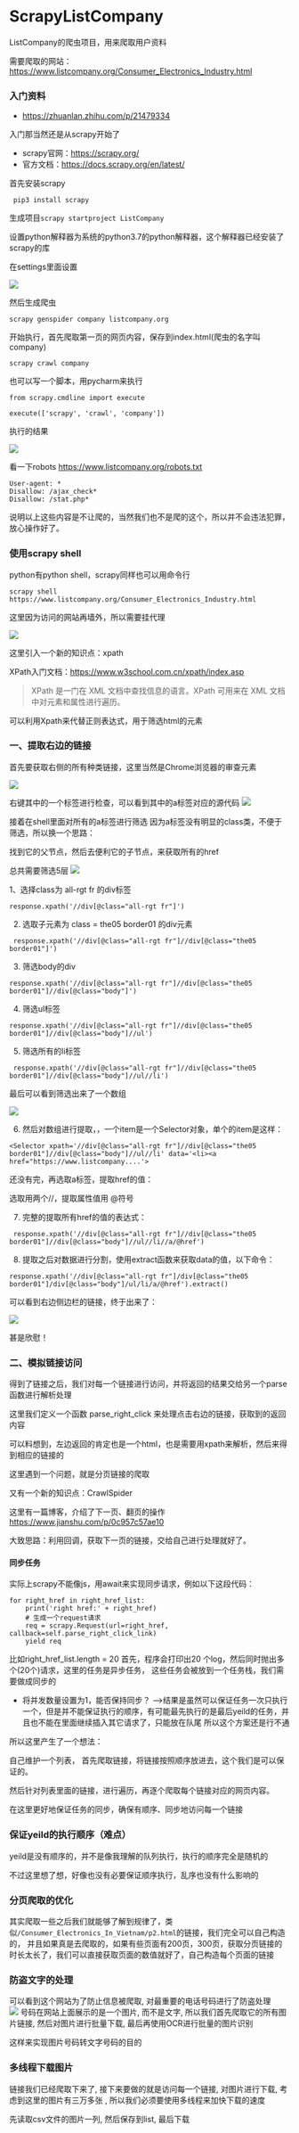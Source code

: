 # ScrapyListCompany
ListCompany的爬虫项目，用来爬取用户资料

需要爬取的网站：https://www.listcompany.org/Consumer_Electronics_Industry.html

### 入门资料
- https://zhuanlan.zhihu.com/p/21479334

入门那当然还是从scrapy开始了

- scrapy官网：https://scrapy.org/
- 官方文档：https://docs.scrapy.org/en/latest/

首先安装scrapy
```
 pip3 install scrapy
```

生成项目`scrapy startproject ListCompany`

设置python解释器为系统的python3.7的python解释器，这个解释器已经安装了scrapy的库

在settings里面设置

![](https://pic.downk.cc/item/5f3a2ede14195aa594948c18.jpg)

然后生成爬虫
```
scrapy genspider company listcompany.org
```

开始执行，首先爬取第一页的网页内容，保存到index.html(爬虫的名字叫company)
```
scrapy crawl company
```

也可以写一个脚本，用pycharm来执行
```
from scrapy.cmdline import execute

execute(['scrapy', 'crawl', 'company'])
```

执行的结果

![](https://pic.downk.cc/item/5f3a36bc14195aa59496e27d.jpg)

看一下robots https://www.listcompany.org/robots.txt

```
User-agent: *
Disallow: /ajax_check*
Disallow: /stat.php*
```
说明以上这些内容是不让爬的，当然我们也不是爬的这个，所以并不会违法犯罪，放心操作好了。


### 使用scrapy shell

python有python shell，scrapy同样也可以用命令行
```
scrapy shell https://www.listcompany.org/Consumer_Electronics_Industry.html
```

这里因为访问的网站再墙外，所以需要挂代理

![](https://pic.downk.cc/item/5f3a518c14195aa5949eb4e2.jpg)


这里引入一个新的知识点：xpath

XPath入门文档：https://www.w3school.com.cn/xpath/index.asp

> XPath 是一门在 XML 文档中查找信息的语言。XPath 可用来在 XML 文档中对元素和属性进行遍历。

可以利用Xpath来代替正则表达式，用于筛选html的元素

### 一、提取右边的链接

首先要获取右侧的所有种类链接，这里当然是Chrome浏览器的审查元素

![](https://pic.downk.cc/item/5f3a666514195aa594a4024e.jpg)

右键其中的一个标签进行检查，可以看到其中的a标签对应的源代码
![](https://pic.downk.cc/item/5f3a534714195aa5949f1fd9.jpg)


接着在shell里面对所有的a标签进行筛选
因为a标签没有明显的class类，不便于筛选，所以换一个思路：

找到它的父节点，然后去便利它的子节点，来获取所有的href

总共需要筛选5层
![](https://pic.downk.cc/item/5f3a561014195aa594a00c60.jpg)

1、选择class为 all-rgt fr 的div标签
```
response.xpath('//div[@class="all-rgt fr"]')
```

2. 选取子元素为 class = the05 border01 的div元素
```
 response.xpath('//div[@class="all-rgt fr"]//div[@class="the05 border01"]')
```
3. 筛选body的div
```
response.xpath('//div[@class="all-rgt fr"]//div[@class="the05 border01"]//div[@class="body"]')
```
4. 筛选ul标签 
```
response.xpath('//div[@class="all-rgt fr"]//div[@class="the05 border01"]//div[@class="body"]//ul')
```

5. 筛选所有的li标签
```
 response.xpath('//div[@class="all-rgt fr"]//div[@class="the05 border01"]//div[@class="body"]//ul//li')
```

最后可以看到筛选出来了一个数组

![](https://pic.downk.cc/item/5f3a57f714195aa594a0804a.jpg)

6. 然后对数组进行提取，，一个item是一个Selector对象，单个的item是这样：
```
<Selector xpath='//div[@class="all-rgt fr"]//div[@class="the05 border01"]//div[@class="body"]//ul//li' data='<li><a href="https://www.listcompany....'>
```


还没有完，再选取a标签，提取href的值：

选取用两个//，提取属性值用 @符号

7. 完整的提取所有href的值的表达式：
```
 response.xpath('//div[@class="all-rgt fr"]//div[@class="the05 border01"]//div[@class="body"]//ul//li//a/@href')

```

8. 提取之后对数据进行分割，使用extract函数来获取data的值，以下命令：
```
response.xpath('//div[@class="all-rgt fr"]/div[@class="the05 border01"]/div[@class="body"]/ul/li/a/@href').extract()
```

可以看到右边侧边栏的链接，终于出来了：


![](https://pic.downk.cc/item/5f3a597114195aa594a0ceb9.jpg)

甚是欣慰！


### 二、模拟链接访问

得到了链接之后，我们对每一个链接进行访问，并将返回的结果交给另一个parse函数进行解析处理

这里我们定义一个函数 parse_right_click 来处理点击右边的链接，获取到的返回内容

可以料想到，左边返回的肯定也是一个html，也是需要用xpath来解析，然后来得到相应的链接的


这里遇到一个问题，就是分页链接的爬取

又有一个新的知识点：CrawlSpider

这里有一篇博客，介绍了下一页、翻页的操作
https://www.jianshu.com/p/0c957c57ae10

大致思路：利用回调，获取下一页的链接，交给自己进行处理就好了。


#### 同步任务

实际上scrapy不能像js，用await来实现同步请求，例如以下这段代码：
```
for right_href in right_href_list:
    print('right href:' + right_href)
    # 生成一个request请求
    req = scrapy.Request(url=right_href, callback=self.parse_right_click_link)
    yield req
```
比如right_href_list.length = 20
 首先，程序会打印出20 个log，然后同时抛出多个(20个)请求，这里的任务是异步任务，
 这些任务会被放到一个任务栈，我们需要做成同步的
 - 将并发数量设置为1，能否保持同步？
 -->结果是虽然可以保证任务一次只执行一个，但是并不能保证执行的顺序，有可能最先执行的是最后yeild的任务，并且也不能在里面继续插入其它请求了，只能放在队尾
 所以这个方案还是行不通
 
 
 
 所以这里产生了一个想法：
 
自己维护一个列表， 首先爬取链接，将链接按照顺序放进去，这个我们是可以保证的。
 
 然后针对列表里面的链接，进行遍历，再逐个爬取每个链接对应的网页内容。
 
 在这里更好地保证任务的同步，确保有顺序、同步地访问每一个链接
 
 ### 保证yeild的执行顺序（难点）
 yeild是没有顺序的，并不是像我理解的队列执行，执行的顺序完全是随机的
 
 不过这里想了想，好像也没有必要保证顺序执行，乱序也没有什么影响的
 
 ### 分页爬取的优化
 
 其实爬取一些之后我们就能够了解到规律了，类似`/Consumer_Electronics_In_Vietnam/p2.html`的链接，我们完全可以自己构造的，
 并且如果真是去爬取的，如果有些页面有200页，300页，获取分页链接的时长太长了，我们可以直接获取页面的数值就好了，自己构造每个页面的链接

 
 ### 防盗文字的处理
 可以看到这个网站为了防止信息被爬取, 对最重要的电话号码进行了防盗处理  
 ![](https://pic.downk.cc/item/5f3c8a2714195aa59473edf2.jpg)
 号码在网站上面展示的是一个图片, 而不是文字, 所以我们首先爬取它的所有图片链接, 然后对图片进行批量下载, 最后再使用OCR进行批量的图片识别
 
 
 这样来实现图片号码转文字号码的目的
 
 ### 多线程下载图片
 
 链接我们已经爬取下来了, 接下来要做的就是访问每一个链接, 对图片进行下载, 考虑到这里的图片有三万多张 , 所以我们必须要使用多线程来加快下载的速度
 
 先读取csv文件的图片一列, 然后保存到list, 最后下载
 
 